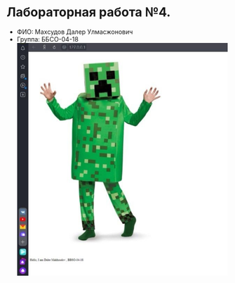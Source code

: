 # Лабораторная работа №4.
- ФИО: Махсудов Далер Улмасжонович
- Группа: ББСО-04-18
![Image alt](https://github.com/Vezunchik35/labs-os/blob/master/Docker/screeshot.jpg)


